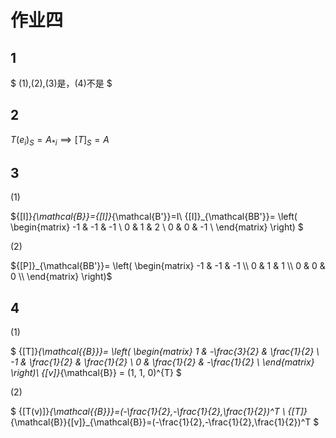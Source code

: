 # 作业四

## 1

$
(1),(2),(3)是，(4)不是
$

## 2

$T(e_i)_S=A_{*i}\implies [T]_S=A$

## 3

(1)

${[I]}_{\mathcal{B}}={[I]}_{\mathcal{B'}}=I\\
{[I]}_{\mathcal{BB'}}=
\left(
\begin{matrix}
-1 & -1 & -1 \\
0 & 1 & 2 \\
0 & 0 & -1 \\
\end{matrix}
\right)
$

(2)

${[P]}_{\mathcal{BB'}}=
\left(
\begin{matrix}
-1 & -1 & -1 \\
0 & 1 & 1 \\
0 & 0 & 0 \\
\end{matrix}
\right)$

## 4

(1)

$
{[T]}_{\mathcal{{B}}}=
\left(
\begin{matrix}
1 & -\frac{3}{2} & \frac{1}{2} \\
-1 & \frac{1}{2} & \frac{1}{2} \\
0 & \frac{1}{2} & -\frac{1}{2} \\
\end{matrix}
\right)\\
{[v]}_{\mathcal{B}} = (1, 1, 0)^{T}
$

(2)

$
{[T(v)]}_{\mathcal{{B}}}=(-\frac{1}{2},-\frac{1}{2},\frac{1}{2})^T \\
{[T]}_{\mathcal{B}}{[v]}_{\mathcal{B}}=(-\frac{1}{2},-\frac{1}{2},\frac{1}{2})^T
$
